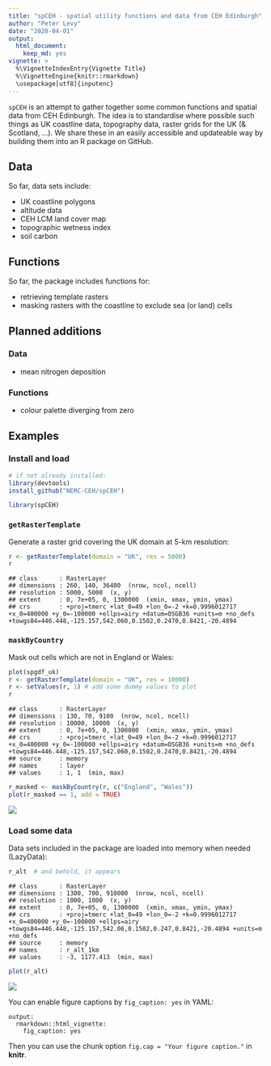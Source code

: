 ```yaml
---
title: "spCEH - spatial utility functions and data from CEH Edinburgh"
author: "Peter Levy"
date: "2020-04-01"
output:
  html_document:
    keep_md: yes
vignette: >
  %\VignetteIndexEntry{Vignette Title}
  %\VignetteEngine{knitr::rmarkdown}
  \usepackage[utf8]{inputenc}
---
```



	
`spCEH` is an attempt to gather together some common functions and spatial data from CEH Edinburgh.
The idea is to standardise where possible such things as UK coastline data, topography data, raster grids for the UK (& Scotland, ...).
We share these in an easily accessible and updateable way by building them into an R package on GitHub. 

## Data
So far, data sets include:

- UK coastline polygons
- altitude data
- CEH LCM land cover map
- topographic wetness index
- soil carbon


## Functions
So far, the package includes functions for:

- retrieving template rasters
- masking rasters with the coastline to exclude sea (or land) cells

## Planned additions
### Data
- mean nitrogen deposition


### Functions

- colour palette diverging from zero


## Examples
### Install and load


```r
# if not already installed:
library(devtools)
install_github("NERC-CEH/spCEH")
```


```r
library(spCEH)
```

### `getRasterTemplate`
Generate a raster grid covering the UK domain at 5-km resolution:


```r
r <- getRasterTemplate(domain = "UK", res = 5000)
r
```

```
## class      : RasterLayer 
## dimensions : 260, 140, 36400  (nrow, ncol, ncell)
## resolution : 5000, 5000  (x, y)
## extent     : 0, 7e+05, 0, 1300000  (xmin, xmax, ymin, ymax)
## crs        : +proj=tmerc +lat_0=49 +lon_0=-2 +k=0.9996012717 +x_0=400000 +y_0=-100000 +ellps=airy +datum=OSGB36 +units=m +no_defs +towgs84=446.448,-125.157,542.060,0.1502,0.2470,0.8421,-20.4894
```

### `maskByCountry`
Mask out cells which are not in England or Wales:


```r
plot(spgdf_uk)
r <- getRasterTemplate(domain = "UK", res = 10000)
r <- setValues(r, 1) # add some dummy values to plot
r
```

```
## class      : RasterLayer 
## dimensions : 130, 70, 9100  (nrow, ncol, ncell)
## resolution : 10000, 10000  (x, y)
## extent     : 0, 7e+05, 0, 1300000  (xmin, xmax, ymin, ymax)
## crs        : +proj=tmerc +lat_0=49 +lon_0=-2 +k=0.9996012717 +x_0=400000 +y_0=-100000 +ellps=airy +datum=OSGB36 +units=m +no_defs +towgs84=446.448,-125.157,542.060,0.1502,0.2470,0.8421,-20.4894 
## source     : memory
## names      : layer 
## values     : 1, 1  (min, max)
```

```r
r_masked <- maskByCountry(r, c("England", "Wales"))
plot(r_masked == 1, add = TRUE)
```

![](use_spCEH_files/figure-html/unnamed-chunk-5-1.png)<!-- -->

### Load some data
Data sets included in the package are loaded into memory when needed (LazyData):


```r
r_alt  # and behold, it appears
```

```
## class      : RasterLayer 
## dimensions : 1300, 700, 910000  (nrow, ncol, ncell)
## resolution : 1000, 1000  (x, y)
## extent     : 0, 7e+05, 0, 1300000  (xmin, xmax, ymin, ymax)
## crs        : +proj=tmerc +lat_0=49 +lon_0=-2 +k=0.9996012717 +x_0=400000 +y_0=-100000 +ellps=airy +towgs84=446.448,-125.157,542.06,0.1502,0.247,0.8421,-20.4894 +units=m +no_defs 
## source     : memory
## names      : r_alt_1km 
## values     : -3, 1177.413  (min, max)
```

```r
plot(r_alt)
```

![](use_spCEH_files/figure-html/unnamed-chunk-6-1.png)<!-- -->

You can enable figure captions by `fig_caption: yes` in YAML:

    output:
      rmarkdown::html_vignette:
        fig_caption: yes

Then you can use the chunk option `fig.cap = "Your figure caption."` in **knitr**.
